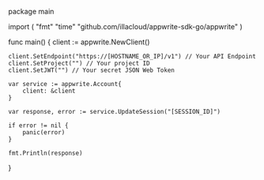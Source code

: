 package main

import (
    "fmt"
    "time"
    "github.com/illacloud/appwrite-sdk-go/appwrite"
)

func main() {
    client := appwrite.NewClient()

    client.SetEndpoint("https://[HOSTNAME_OR_IP]/v1") // Your API Endpoint
    client.SetProject("") // Your project ID
    client.SetJWT("") // Your secret JSON Web Token

    var service := appwrite.Account{
        client: &client
    }

    var response, error := service.UpdateSession("[SESSION_ID]")

    if error != nil {
        panic(error)
    }

    fmt.Println(response)
}
